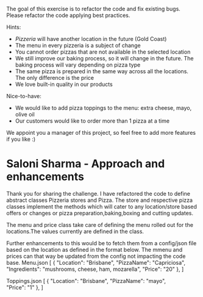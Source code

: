 The goal of this exercise is to refactor the code and fix existing bugs. Please refactor the code applying best practices.

Hints:
- _Pizzeria_ will have another location in the future (Gold Coast)
- The menu in every pizzeria is a subject of change
- You cannot order pizzas that are not available in the selected location
- We still improve our baking process, so it will change in the future. The baking process will vary depending on pizza type
- The same pizza is prepared in the same way across all the locations. The only difference is the price
- We love built-in quality in our products

Nice-to-have:
- We would like to add pizza toppings to the menu: extra cheese, mayo, olive oil
- Our customers would like to order more than 1 pizza at a time


We appoint you a manager of this project, so feel free to add more features if you like :)

Saloni Sharma - Approach and enhancements
===========================================================================================================================================================================
Thank you for sharing the challenge.
I have refactored the code to define abstract classes Pizzeria stores and Pizza.
The store and respective pizza classes implement the methods which will cater to any location/store based offers or changes or pizza preparation,baking,boxing and cutting updates.

The menu and price class take care of defining the menu rolled out for the locations.The values currently are defined in the class.

Further enhancements to this would be to fetch them from a config/json file based on the location as defined in the format below.
The mmenu and prices can that way be updated from the config not impacting the code base.
Menu.json
[
  {
    "Location": "Brisbane",
    "PizzaName": "Capriciosa",
    "Ingredients": "mushrooms, cheese, ham, mozarella",
    "Price": "20"
  },
]

Toppings.json
[
  {
    "Location": "Brisbane",
    "PizzaName": "mayo",   
    "Price": "1"
  },
]
